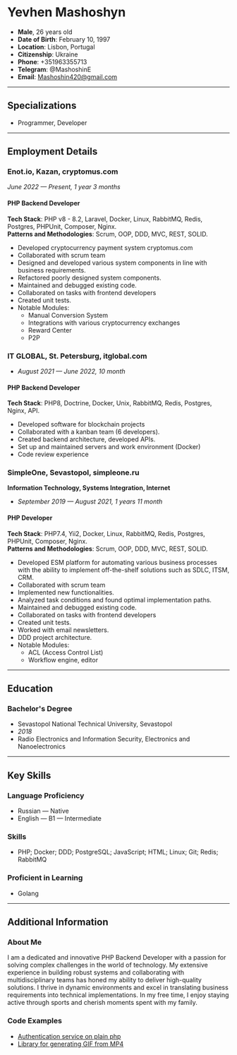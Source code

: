 # Yevhen Mashoshyn

- **Male**, 26 years old
- **Date of Birth**: February 10, 1997
- **Location**: Lisbon, Portugal
- **Citizenship**: Ukraine
- **Phone**: +351963355713
- **Telegram**: @MashoshinE
- **Email**: Mashoshin420@gmail.com

---

## Specializations
- Programmer, Developer

---

## Employment Details

### Enot.io, Kazan, cryptomus.com

*June 2022 — Present, 1 year 3 months*

#### PHP Backend Developer
**Tech Stack**: PHP v8 - 8.2, Laravel, Docker, Linux, RabbitMQ, Redis, Postgres, PHPUnit, Composer, Nginx.  
**Patterns and Methodologies**: Scrum, OOP, DDD, MVC, REST, SOLID.
- Developed cryptocurrency payment system cryptomus.com
- Collaborated with scrum team
- Designed and developed various system components in line with business requirements.
- Refactored poorly designed system components.
- Maintained and debugged existing code.
- Collaborated on tasks with frontend developers
- Created unit tests.
- Notable Modules:
    - Manual Conversion System
    - Integrations with various cryptocurrency exchanges
    - Reward Center
    - P2P

### IT GLOBAL, St. Petersburg, itglobal.com
- *August 2021 — June 2022, 10 month*

#### PHP Backend Developer
**Tech Stack**: PHP8, Doctrine, Docker, Unix, RabbitMQ, Redis, Postgres, Nginx, API.
- Developed software for blockchain projects
- Collaborated with a kanban team (6 developers).
- Created backend architecture, developed APIs.
- Set up and maintained servers and work environment (Docker)
- Code review experience

### SimpleOne, Sevastopol, simpleone.ru
**Information Technology, Systems Integration, Internet**
- *September 2019 — August 2021, 1 years 11 month*

#### PHP Developer
**Tech Stack**: PHP7.4, Yii2, Docker, Linux, RabbitMQ, Redis, Postgres, PHPUnit, Composer, Nginx.  
**Patterns and Methodologies**: Scrum, OOP, DDD, MVC, REST, SOLID.
- Developed ESM platform for automating various business processes with the ability to implement off-the-shelf solutions such as SDLC, ITSM, CRM.
- Collaborated with scrum team
- Implemented new functionalities.
- Analyzed task conditions and found optimal implementation paths.
- Maintained and debugged existing code.
- Collaborated on tasks with frontend developers
- Created unit tests.
- Worked with email newsletters.
- DDD project architecture.
- Notable Modules:
    - ACL (Access Control List)
    - Workflow engine, editor

---

## Education

### Bachelor's Degree
- Sevastopol National Technical University, Sevastopol
- *2018*
- Radio Electronics and Information Security, Electronics and Nanoelectronics

---

## Key Skills

### Language Proficiency
- Russian — Native
- English — B1 — Intermediate

### Skills
- PHP; Docker; DDD; PostgreSQL; JavaScript; HTML; Linux; Git; Redis; RabbitMQ

### Proficient in Learning

- Golang

---

## Additional Information

### About Me
I am a dedicated and innovative PHP Backend Developer with a passion for solving complex challenges in the world of technology. My extensive experience in building robust systems and collaborating with multidisciplinary teams has honed my ability to deliver high-quality solutions. I thrive in dynamic environments and excel in translating business requirements into technical implementations. In my free time, I enjoy staying active through sports and cherish moments spent with my family.


### Code Examples
- [Authentication service on plain php](https://github.com/Mashoshin/Auth-Service)
- [Library for generating GIF from MP4](https://packagist.org/packages/mashoshin/gifmaker)
